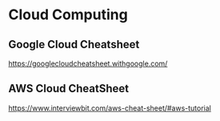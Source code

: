 # Cloud Computing
## Google Cloud Cheatsheet
https://googlecloudcheatsheet.withgoogle.com/
## AWS Cloud CheatSheet
https://www.interviewbit.com/aws-cheat-sheet/#aws-tutorial
